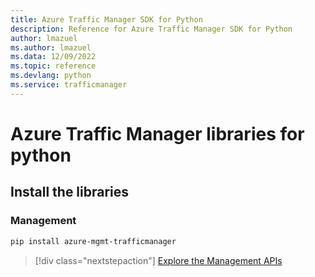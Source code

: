 ```yaml
---
title: Azure Traffic Manager SDK for Python
description: Reference for Azure Traffic Manager SDK for Python
author: lmazuel
ms.author: lmazuel
ms.data: 12/09/2022
ms.topic: reference
ms.devlang: python
ms.service: trafficmanager
---
```

# Azure Traffic Manager libraries for python

## Install the libraries

### Management

```bash
pip install azure-mgmt-trafficmanager
```

> [!div class="nextstepaction"]
> [Explore the Management APIs](/python/api/overview/azure/trafficmanager/management)
